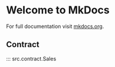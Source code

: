 # Welcome to MkDocs

For full documentation visit [mkdocs.org](https://www.mkdocs.org).

## Contract

::: src.contract.Sales

